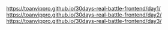 https://toanvippro.github.io/30days-real-battle-frontend/day1/
https://toanvippro.github.io/30days-real-battle-frontend/day2/
https://toanvippro.github.io/30days-real-battle-frontend/day3/
